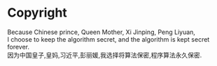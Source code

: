 # Copyright

  Because Chinese prince, Queen Mother, Xi Jinping, Peng Liyuan,                            </br>
  I choose to keep the algorithm secret, and the algorithm is kept secret forever.          </br>
  因为中国皇子,皇妈,习近平,彭丽媛,我选择将算法保密,程序算法永久保密.                              </br>



